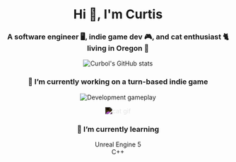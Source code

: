 <!--https://github.com/curbol/github-readme-stats-->

<h1 align="center">Hi 👋, I'm Curtis</h1>
<h3 align="center">A software engineer 🖥️, indie game dev 🎮, and cat enthusiast 🐈 living in Oregon 🌲</h3>
<p align="center">
  <img align="center" src="https://github-readme-stats.vercel.app/api/top-langs?username=curbol&show_icons=true&theme=gruvbox&layout=compact&hide_border=true&border_radius=10" alt="Curbol's GitHub stats" />
</p>

<h3 align="center">🔭 I’m currently working on a turn-based indie game</h3>
<p align="center">
  <img align="center" src="https://github.com/curbol/curbol/assets/5971687/4cc6b148-1882-4c8b-9d2e-aebe86cd19ce" alt="Development gameplay" />
</p>

<p align="center">
  <img align="center" src="https://github.com/curbol/curbol/assets/5971687/b1b906bc-f691-478a-bce7-01485a711247" alt="cat gif" style="filter: invert(100%);" />
</p>

<h3 align="center">🌱 I’m currently learning </h3>
<div align="center">
  Unreal Engine 5<br>
  C++<br>
</div>

<!--
**curbol/curbol** is a ✨ _special_ ✨ repository because its `README.md` (this file) appears on your GitHub profile.

Here are some ideas to get you started:

- 🔭 I’m currently working on ...
- 🌱 I’m currently learning ...
- 👯 I’m looking to collaborate on ...
- 🤔 I’m looking for help with ...
- 💬 Ask me about ...
- 📫 How to reach me: ...
- 😄 Pronouns: ...
- ⚡ Fun fact: ...
-->
